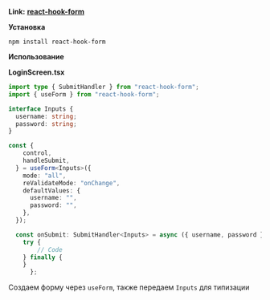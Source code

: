 **Link:** **[react-hook-form](https://github.com/react-hook-form/react-hook-form)**

**Установка** 

```
npm install react-hook-form
```

**Использование**

**LoginScreen.tsx**

```ts
import type { SubmitHandler } from "react-hook-form";
import { useForm } from "react-hook-form";

interface Inputs {
  username: string;
  password: string;
}

const {
    control,
    handleSubmit,
  } = useForm<Inputs>({
    mode: "all",
    reValidateMode: "onChange",
    defaultValues: {
      username: "",
      password: "",
    },
  });

  const onSubmit: SubmitHandler<Inputs> = async ({ username, password }) => {
    try {
		// Code
    } finally {
    }
	  };
```

Создаем форму через `useForm`, также передаем `Inputs` для типизации